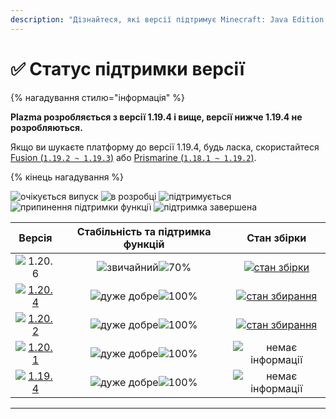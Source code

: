 ```yaml
---
description: "Дізнайтеся, які версії підтримує Minecraft: Java Edition в Plazma."
---
```


# ✅ Статус підтримки версії

{% нагадування стилю="інформація" %}

**Plazma розробляється з версії 1.19.4 і вище, версії нижче 1.19.4 не розробляються.**

Якщо ви шукаєте платформу до версії 1.19.4, будь ласка, скористайтеся [Fusion (`1.19.2 ~ 1.19.3`)](https://github.com/RuinedTechnologyUnify/Fusion) або [Prismarine (`1.18.1 ~ 1.19.2`)](https://github.com/PrismarineTeam/Prismarine).

{% кінець нагадування %}

[wtr]: <https://badge.plazmamc.org/0/Чекає на реліз>
[idv]: <https://badge.plazmamc.org/1/в розробці>
[atv]: https://badge.plazmamc.org/2/підтримується
[fse]: <https://badge.plazmamc.org/6/припинення підтримки функції>
[eol]: <https://badge.plazmamc.org/4/підтримка завершена>
[ukn]: https://badge.plazmamc.org/0/немає%20інформації
[vgd]: https://badge.plazmamc.org/1/дуже%20добре
[mid]: https://badge.plazmamc.org/6/звичайний
[100]: https://badge.plazmamc.org/percent/100

![очікується випуск][wtr] ![в розробці][idv] ![підтримується][atv] ![припинення підтримки функції][fse] ![підтримка завершена][eol]

|                                       Версія                                      |             Стабільність    та    підтримка функцій            |                                               Стан збірки                                              |
| :-------------------------------------------------------------------------------: | :------------------------------------------------------------: | :----------------------------------------------------------------------------------------------------: |
|                   ![1.20.6](https://badge.plazmamc.org/1/1.20.6)                  | ![звичайний][vgd]![70%](https://badge.plazmamc.org/percent/70) |  [![стан збірки](https://build.plazmamc.org/1.20.6)](https://build.plazmamc.org/1.20.6?redirect=true)  |
| [![1.20.4](https://badge.plazmamc.org/2/1.20.4)](https://git.plazmamc.org/1.20.4) |                 ![дуже добре][vgd]![100%][100]                 | [![стан збирання](https://build.plazmamc.org/1.20.4)](https://build.plazmamc.org/1.20.4?redirect=true) |
| [![1.20.2](https://badge.plazmamc.org/6/1.20.2)](https://git.plazmamc.org/1.20.2) |                 ![дуже добре][vgd]![100%][100]                 | [![стан збирання](https://build.plazmamc.org/1.20.2)](https://build.plazmamc.org/1.20.2?redirect=true) |
| [![1.20.1](https://badge.plazmamc.org/4/1.20.1)](https://git.plazmamc.org/1.20.1) |                 ![дуже добре][vgd]![100%][100]                 |                                        ![немає інформації][ukn]                                        |
| [![1.19.4](https://badge.plazmamc.org/4/1.19.4)](https://git.plazmamc.org/1.19.4) |                 ![дуже добре][vgd]![100%][100]                 |                                        ![немає інформації][ukn]                                        |

***
